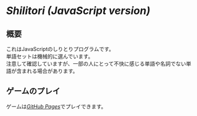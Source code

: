 # <em>Shilitori (JavaScript version)</em>  
## 概要  
これはJavaScriptのしりとりプログラムです。  
単語セットは機械的に選んでいます。  
注意して確認していますが、一部の人にとって不快に感じる単語や名詞でない単語が含まれる場合があります。  
## ゲームのプレイ
ゲームは<em>[GitHub Pages](https://ryofuji2005.github.io/ShilitoriJS/shilitori.html)</em>でプレイできます。
